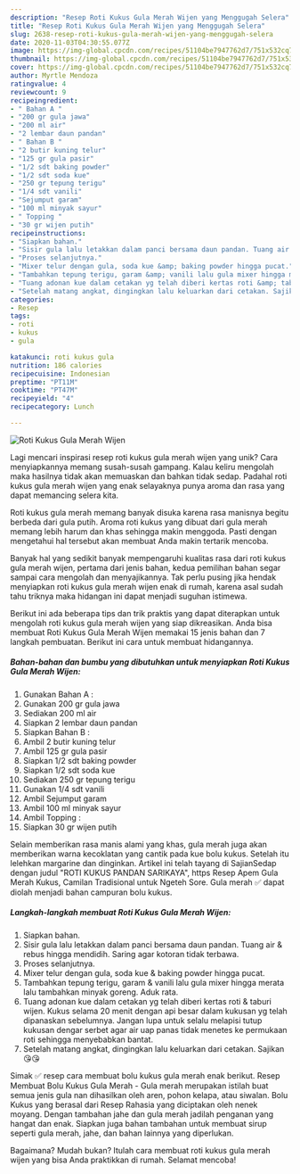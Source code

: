```yaml
---
description: "Resep Roti Kukus Gula Merah Wijen yang Menggugah Selera"
title: "Resep Roti Kukus Gula Merah Wijen yang Menggugah Selera"
slug: 2638-resep-roti-kukus-gula-merah-wijen-yang-menggugah-selera
date: 2020-11-03T04:30:55.077Z
image: https://img-global.cpcdn.com/recipes/51104be7947762d7/751x532cq70/roti-kukus-gula-merah-wijen-foto-resep-utama.jpg
thumbnail: https://img-global.cpcdn.com/recipes/51104be7947762d7/751x532cq70/roti-kukus-gula-merah-wijen-foto-resep-utama.jpg
cover: https://img-global.cpcdn.com/recipes/51104be7947762d7/751x532cq70/roti-kukus-gula-merah-wijen-foto-resep-utama.jpg
author: Myrtle Mendoza
ratingvalue: 4
reviewcount: 9
recipeingredient:
- " Bahan A "
- "200 gr gula jawa"
- "200 ml air"
- "2 lembar daun pandan"
- " Bahan B "
- "2 butir kuning telur"
- "125 gr gula pasir"
- "1/2 sdt baking powder"
- "1/2 sdt soda kue"
- "250 gr tepung terigu"
- "1/4 sdt vanili"
- "Sejumput garam"
- "100 ml minyak sayur"
- " Topping "
- "30 gr wijen putih"
recipeinstructions:
- "Siapkan bahan."
- "Sisir gula lalu letakkan dalam panci bersama daun pandan. Tuang air &amp; rebus hingga mendidih. Saring agar kotoran tidak terbawa."
- "Proses selanjutnya."
- "Mixer telur dengan gula, soda kue &amp; baking powder hingga pucat."
- "Tambahkan tepung terigu, garam &amp; vanili lalu gula mixer hingga merata lalu tambahkan minyak goreng. Aduk rata."
- "Tuang adonan kue dalam cetakan yg telah diberi kertas roti &amp; taburi wijen. Kukus selama 20 menit dengan api besar dalam kukusan yg telah dipanaskan sebelumnya. Jangan lupa untuk selalu melapisi tutup kukusan dengar serbet agar air uap panas tidak menetes ke permukaan roti sehingga menyebabkan bantat."
- "Setelah matang angkat, dingingkan lalu keluarkan dari cetakan. Sajikan 😘😘"
categories:
- Resep
tags:
- roti
- kukus
- gula

katakunci: roti kukus gula 
nutrition: 186 calories
recipecuisine: Indonesian
preptime: "PT11M"
cooktime: "PT47M"
recipeyield: "4"
recipecategory: Lunch

---
```



![Roti Kukus Gula Merah Wijen](https://img-global.cpcdn.com/recipes/51104be7947762d7/751x532cq70/roti-kukus-gula-merah-wijen-foto-resep-utama.jpg)

Lagi mencari inspirasi resep roti kukus gula merah wijen yang unik? Cara menyiapkannya memang susah-susah gampang. Kalau keliru mengolah maka hasilnya tidak akan memuaskan dan bahkan tidak sedap. Padahal roti kukus gula merah wijen yang enak selayaknya punya aroma dan rasa yang dapat memancing selera kita.

Roti kukus gula merah memang banyak disuka karena rasa manisnya begitu berbeda dari gula putih. Aroma roti kukus yang dibuat dari gula merah memang lebih harum dan khas sehingga makin menggoda. Pasti dengan mengetahui hal tersebut akan membuat Anda makin tertarik mencoba.

Banyak hal yang sedikit banyak mempengaruhi kualitas rasa dari roti kukus gula merah wijen, pertama dari jenis bahan, kedua pemilihan bahan segar sampai cara mengolah dan menyajikannya. Tak perlu pusing jika hendak menyiapkan roti kukus gula merah wijen enak di rumah, karena asal sudah tahu triknya maka hidangan ini dapat menjadi suguhan istimewa.


Berikut ini ada beberapa tips dan trik praktis yang dapat diterapkan untuk mengolah roti kukus gula merah wijen yang siap dikreasikan. Anda bisa membuat Roti Kukus Gula Merah Wijen memakai 15 jenis bahan dan 7 langkah pembuatan. Berikut ini cara untuk membuat hidangannya.

<!--inarticleads1-->

##### Bahan-bahan dan bumbu yang dibutuhkan untuk menyiapkan Roti Kukus Gula Merah Wijen:

1. Gunakan  Bahan A :
1. Gunakan 200 gr gula jawa
1. Sediakan 200 ml air
1. Siapkan 2 lembar daun pandan
1. Siapkan  Bahan B :
1. Ambil 2 butir kuning telur
1. Ambil 125 gr gula pasir
1. Siapkan 1/2 sdt baking powder
1. Siapkan 1/2 sdt soda kue
1. Sediakan 250 gr tepung terigu
1. Gunakan 1/4 sdt vanili
1. Ambil Sejumput garam
1. Ambil 100 ml minyak sayur
1. Ambil  Topping :
1. Siapkan 30 gr wijen putih


Selain memberikan rasa manis alami yang khas, gula merah juga akan memberikan warna kecoklatan yang cantik pada kue bolu kukus. Setelah itu lelehkan margarine dan dinginkan. Artikel ini telah tayang di SajianSedap dengan judul &#34;ROTI KUKUS PANDAN SARIKAYA&#34;, https Resep Apem Gula Merah Kukus, Camilan Tradisional untuk Ngeteh Sore. Gula merah ✅ dapat diolah menjadi bahan campuran bolu kukus. 

<!--inarticleads2-->

##### Langkah-langkah membuat Roti Kukus Gula Merah Wijen:

1. Siapkan bahan.
1. Sisir gula lalu letakkan dalam panci bersama daun pandan. Tuang air &amp; rebus hingga mendidih. Saring agar kotoran tidak terbawa.
1. Proses selanjutnya.
1. Mixer telur dengan gula, soda kue &amp; baking powder hingga pucat.
1. Tambahkan tepung terigu, garam &amp; vanili lalu gula mixer hingga merata lalu tambahkan minyak goreng. Aduk rata.
1. Tuang adonan kue dalam cetakan yg telah diberi kertas roti &amp; taburi wijen. Kukus selama 20 menit dengan api besar dalam kukusan yg telah dipanaskan sebelumnya. Jangan lupa untuk selalu melapisi tutup kukusan dengar serbet agar air uap panas tidak menetes ke permukaan roti sehingga menyebabkan bantat.
1. Setelah matang angkat, dingingkan lalu keluarkan dari cetakan. Sajikan 😘😘


Simak ✅ resep cara membuat bolu kukus gula merah enak berikut. Resep Membuat Bolu Kukus Gula Merah - Gula merah merupakan istilah buat semua jenis gula nan dihasilkan oleh aren, pohon kelapa, atau siwalan. Bolu Kukus yang berasal dari Resep Rahasia yang diciptakan oleh nenek moyang. Dengan tambahan jahe dan gula merah jadilah penganan yang hangat dan enak. Siapkan juga bahan tambahan untuk membuat sirup seperti gula merah, jahe, dan bahan lainnya yang diperlukan. 

Bagaimana? Mudah bukan? Itulah cara membuat roti kukus gula merah wijen yang bisa Anda praktikkan di rumah. Selamat mencoba!
